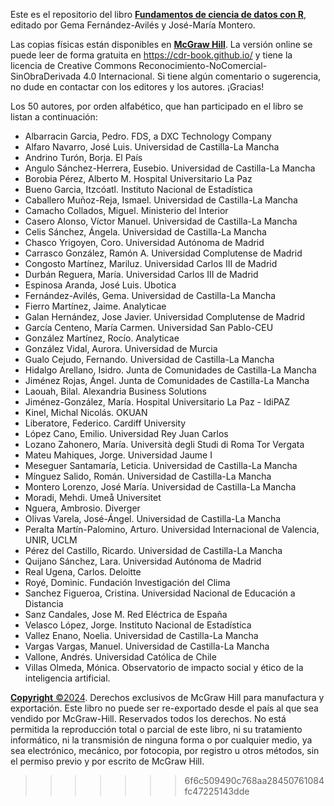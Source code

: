 Este es el repositorio del libro [**Fundamentos de ciencia de datos con R**](https://cdr-book.github.io/index.html), editado por Gema Fernández-Avilés y José-María Montero.

Las copias físicas están disponibles en [**McGraw Hill**](https://www.mheducation.com/). La versión online se puede leer de forma gratuita en https://cdr-book.github.io/ y 
tiene la licencia de Creative Commons Reconocimiento-NoComercial-SinObraDerivada 4.0 Internacional. Si tiene algún comentario o sugerencia, no dude en contactar con los editores y los autores. ¡Gracias!

Los 50 autores, por orden alfabético, que han participado en el libro se listan a continuación:

+ Albarracin Garcia, Pedro. FDS, a DXC Technology Company
+ Alfaro Navarro, José Luis. Universidad de Castilla-La Mancha
+ Andrino Turón, Borja. El País
+ Angulo Sánchez-Herrera, Eusebio. Universidad de Castilla-La Mancha
+ Borobia Pérez, Alberto M. Hospital Universitario La Paz
+ Bueno Garcia, Itzcóatl. Instituto Nacional de Estadística
+ Caballero Muñoz-Reja, Ismael. Universidad de Castilla-La Mancha
+ Camacho Collados, Miguel. Ministerio del Interior
+ Casero Alonso, Víctor Manuel. Universidad de Castilla-La Mancha
+ Celis Sánchez, Ángela. Universidad de Castilla-La Mancha
+ Chasco Yrigoyen, Coro. Universidad Autónoma de Madrid
+ Carrasco González, Ramón A. Universidad Complutense de Madrid
+ Congosto Martínez, Mariluz. Universidad Carlos III de Madrid
+ Durbán Reguera, María. Universidad Carlos III de Madrid
+ Espinosa Aranda, José Luis. Ubotica
+ Fernández-Avilés, Gema. Universidad de Castilla-La Mancha
+ Fierro Martínez, Jaime. Analyticae
+ Galan Hernández, Jose Javier. Universidad Complutense de Madrid
+ García Centeno, María Carmen. Universidad San Pablo-CEU
+ González Martínez, Rocío. Analyticae
+ González Vidal, Aurora. Universidad de Murcia
+ Gualo Cejudo, Fernando. Universidad de Castilla-La Mancha
+ Hidalgo Arellano, Isidro. Junta de Comunidades de Castilla-La Mancha
+ Jiménez Rojas, Ángel. Junta de Comunidades de Castilla-La Mancha
+ Laouah, Bilal. Alexandria Business Solutions 
+ Jiménez-González, María. Hospital Universitario La Paz - IdiPAZ
+ Kinel, Michal Nicolás. OKUAN
+ Liberatore, Federico. Cardiff University
+ López Cano, Emilio. Universidad Rey Juan Carlos
+ Lozano Zahonero, María. Università degli Studi di Roma Tor Vergata 
+ Mateu Mahiques, Jorge. Universidad Jaume I
+ Meseguer Santamaría, Leticia. Universidad de Castilla-La Mancha
+ Mínguez Salido, Román. Universidad de Castilla-La Mancha 
+ Montero Lorenzo, José María. Universidad de Castilla-La Mancha
+ Moradi, Mehdi. Umeå Universitet
+ Nguera, Ambrosio. Diverger
+ Olivas Varela, José-Ángel. Universidad de Castilla-La Mancha
+ Peralta Martín-Palomino, Arturo. Universidad Internacional de Valencia, UNIR, UCLM
+ Pérez del Castillo, Ricardo. Universidad de Castilla-La Mancha
+ Quijano Sánchez, Lara. Universidad Autónoma de Madrid
+ Real Ugena, Carlos. Deloitte
+ Royé, Dominic. Fundación Investigación del Clima
+ Sanchez Figueroa, Cristina. Universidad Nacional de Educación a Distancia
+ Sanz Candales, Jose M. Red Eléctrica de España
+ Velasco López, Jorge. Instituto Nacional de Estadística
+ Vallez Enano, Noelia. Universidad de Castilla-La Mancha 
+ Vargas Vargas, Manuel. Universidad de Castilla-La Mancha
+ Vallone, Andrés. Universidad Católica de Chile
+ Villas Olmeda, Mónica. Observatorio de impacto social y ético de la inteligencia artificial. 

[**Copyright** ©2024](). Derechos exclusivos de McGraw Hill para manufactura y exportación. Este libro no puede ser re-exportado desde el país al que sea vendido por McGraw-Hill. 
Reservados todos los derechos. No está permitida la reproducción total o parcial de este libro, ni su tratamiento informático, ni la transmisión de ninguna forma o por cualquier medio, 
ya sea electrónico, mecánico, por fotocopia, por registro u otros métodos, sin el permiso previo y por escrito de McGraw Hill. 
>>>>>>> 6f6c509490c768aa28450761084fc47225143dde
